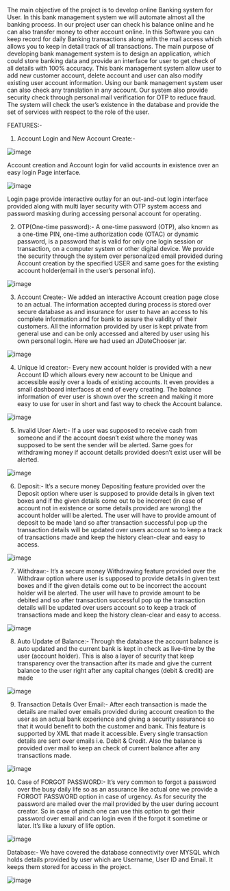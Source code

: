 The main objective of the project is to develop online Banking system for User. In this bank management system we will automate almost all the banking process. In our project user can check his balance online and he can also transfer money to other account online. In this Software you can keep record for daily Banking transactions along with the mail access which allows you to keep in detail track of all transactions. The main purpose of developing bank management system is to design an application, which could store banking data and provide an interface for user to get check of all details with 100% accuracy.
This bank management system allow user to add new customer account, delete account and user can also modify existing user account information. Using our bank management system user can also check any translation in any account. Our system also provide security check through personal mail verification for OTP  to reduce fraud. The system will check the user’s existence in the database and provide the set of services with respect to the role of the user.

FEATURES:-

1. Account Login and New Account Create:-

![image](https://user-images.githubusercontent.com/86963278/235360842-05896c4c-2d15-4fd6-a34e-8ab013d14404.png)

Account creation and Account login for valid accounts in existence over an easy login Page interface.

![image](https://user-images.githubusercontent.com/86963278/235360925-3b74a691-5569-4fcb-89f3-b9556a1085e4.png)

Login page provide interactive outlay for an out-and-out login interface provided along with multi layer security with OTP system access and password masking during accessing personal account for operating.

2. OTP(One-time password):-
A one-time password (OTP), also known as a one-time PIN, one-time authorization code (OTAC) or dynamic password, is a password that is valid for only one login session or transaction, on a computer system or other digital device. We provide the security through the system over personalized email provided during Account creation by the specified USER and same goes for the existing account holder(email in the user’s personal info).

![image](https://user-images.githubusercontent.com/86963278/235360895-943d8a3e-9efa-4faf-9ff8-3b83f757b0db.png)

3. Account Create:- 
We added an interactive Account creation page close to an actual. The information accepted during process is stored over secure database as and insurance for user to have an access to his complete information and for bank to assure the validity of their customers. All the information provided by user is kept private from general use and can be only accessed and altered by user using his own personal login. Here we had used an JDateChooser jar.

![image](https://user-images.githubusercontent.com/86963278/235360939-8b5cefa9-c2b5-41e9-a5f1-ec96ec478b60.png)

4. Unique Id creator:-
Every new account holder is provided with a new Account ID which allows every new account to be Unique and accessible easily over a loads of existing accounts. It even provides a small dashboard interfaces at end of every creating. The balance information of ever user is shown over the screen and making it more easy to use for user in short and fast way to check the Account balance.

![image](https://user-images.githubusercontent.com/86963278/235361002-6259e402-995b-429c-b38e-6d7f9ebec823.png)

5. Invalid User Alert:-
If a user was supposed to receive cash from someone and if the account doesn’t exist where the money was supposed to be sent the sender will be alerted. Same goes for withdrawing money if account details provided doesn’t exist user will be alerted.

![image](https://user-images.githubusercontent.com/86963278/235360982-e9c2931c-6503-48ff-a698-db403d6cce9d.png)

6. Deposit:-
It’s a secure money Depositing feature provided over the Deposit option where user is supposed to provide details in given text boxes and if the given details come out to be incorrect (in case of account not in existence or some details provided are wrong) the account holder will be alerted. The user will have to  provide amount of deposit to be made \and so after transaction successful pop up the transaction details will be updated over users account so to keep a track of transactions made and keep the history clean-clear and easy to access.

![image](https://user-images.githubusercontent.com/86963278/235361058-df4dddb8-09d5-4b94-8c60-cfdd7c802992.png)

7. Withdraw:-
It’s a secure money Withdrawing feature provided over the Withdraw option where user is supposed to provide details in given text boxes and if the given details come out to be incorrect the account holder will be alerted. The user will have to  provide amount to be debited and so after transaction successful pop up the transaction details will be updated over users account so to keep a track of transactions made and keep the history clean-clear and easy to access.

![image](https://user-images.githubusercontent.com/86963278/235361091-777ee126-a108-4e40-b65f-62a7caf53188.png)

8. Auto Update of Balance:-
Through the database the account balance is auto updated and the current bank is kept in check as live-time by the user (account holder). This is also a layer of security that keep transparency over the transaction after its made and give the current balance to the user right after any capital changes (debit & credit) are made

![image](https://user-images.githubusercontent.com/86963278/235361114-a79ab958-c45c-4487-b10b-fe5bec202760.png)

9. Transaction Details Over Email:-
After each transaction is made the details are mailed over emails provided during account creation to the user as an actual bank experience and giving a security assurance so that it would benefit to both the customer and bank. This feature is supported by XML that made it accessible. Every single transaction details are sent over emails i.e. Debit & Credit. Also the balance is provided over mail to keep an check of current balance after any transactions made.

![image](https://user-images.githubusercontent.com/86963278/235361155-ee71e667-3cbd-4a39-8e19-66171f4d1681.png)

10. Case of  FORGOT PASSWORD:-
It’s very common to forgot a password over the busy daily life so as an assurance like actual one we provide a FORGOT PASSWORD option in case of urgency. As for security the password are mailed over the mail provided by the user during account creator. So in case of pinch one can use this option to get their password over email and can login even if the forgot it sometime or later. It’s like a luxury of life option.

![image](https://user-images.githubusercontent.com/86963278/235361194-9159b5f9-0e31-4893-a7bf-c7ca92384ba1.png)

Database:-
We have covered the database connectivity over MYSQL which holds details provided by user which are Username, User ID and Email. It keeps them stored for access in the project.

![image](https://user-images.githubusercontent.com/86963278/235361234-13a8f4f4-67c5-4cc7-884f-bfaf8265cf45.png)




